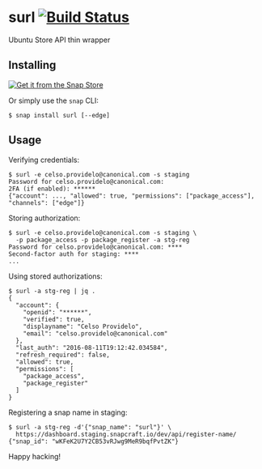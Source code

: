 # surl [![Build Status](https://github.com/Roadmaster/surl/actions/workflows/tests.yml/badge.svg)](https://github.com/Roadmaster/surl/actions/workflows/tests.yml)
Ubuntu Store API thin wrapper



## Installing

[![Get it from the Snap Store](https://snapcraft.io/static/images/badges/en/snap-store-black.svg)](https://snapcraft.io/surl)

Or simply use the `snap` CLI:

    $ snap install surl [--edge]


## Usage

Verifying credentials:

    $ surl -e celso.providelo@canonical.com -s staging
    Password for celso.providelo@canonical.com:
    2FA (if enabled): ******
    {"account": ..., "allowed": true, "permissions": ["package_access"], "channels": ["edge"]}

Storing authorization:

    $ surl -e celso.providelo@canonical.com -s staging \
      -p package_access -p package_register -a stg-reg
    Password for celso.providelo@canonical.com: ****
    Second-factor auth for staging: ****
    ...

Using stored authorizations:

    $ surl -a stg-reg | jq .
    {
      "account": {
        "openid": "******",
        "verified": true,
        "displayname": "Celso Providelo",
        "email": "celso.providelo@canonical.com"
      },
      "last_auth": "2016-08-11T19:12:42.034584",
      "refresh_required": false,
      "allowed": true,
      "permissions": [
        "package_access",
        "package_register"
      ]
    }

Registering a snap name in staging:

    $ surl -a stg-reg -d'{"snap_name": "surl"}' \
      https://dashboard.staging.snapcraft.io/dev/api/register-name/
    {"snap_id": "wKFeK2U7Y2CB53vRJwg9MeR9bqfPvtZK"}

Happy hacking!
